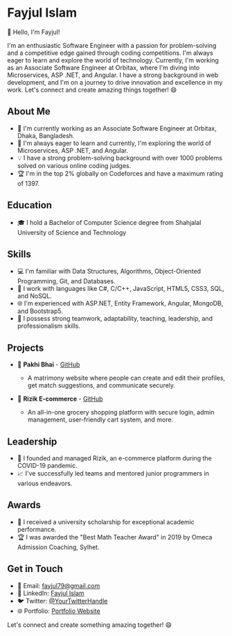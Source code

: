 # Fayjul Islam

👋 Hello, I'm Fayjul!

I'm an enthusiastic Software Engineer with a passion for problem-solving and a competitive edge gained through coding competitions. I'm always eager to learn and explore the world of technology. Currently, I'm working as an Associate Software Engineer at Orbitax, where I'm diving into Microservices, ASP .NET, and Angular. I have a strong background in web development, and I'm on a journey to drive innovation and excellence in my work. Let's connect and create amazing things together! 😄

## About Me
- 💼 I'm currently working as an Associate Software Engineer at Orbitax, Dhaka, Bangladesh.
- 🌱 I'm always eager to learn and currently, I'm exploring the world of Microservices, ASP .NET, and Angular.
- 💡 I have a strong problem-solving background with over 1000 problems solved on various online coding judges.
- 🏆 I'm in the top 2% globally on Codeforces and have a maximum rating of 1397.

## Education
- 🎓 I hold a Bachelor of Computer Science degree from Shahjalal University of Science and Technology

## Skills
- 💻 I'm familiar with Data Structures, Algorithms, Object-Oriented Programming, Git, and Databases.
- 🚀 I work with languages like C#, C/C++, JavaScript, HTML5, CSS3, SQL, and NoSQL.
- 🌐 I'm experienced with ASP.NET, Entity Framework, Angular, MongoDB, and Bootstrap5.
- 🤝 I possess strong teamwork, adaptability, teaching, leadership, and professionalism skills.

## Projects
- 🌟 **Pakhi Bhai** - [GitHub](https://github.com/Fayjul/PhakiBhai)
  - A matrimony website where people can create and edit their profiles, get match suggestions, and communicate securely.

- 🌟 **Rizik E-commerce** - [GitHub](https://github.com/Fayjul/rizik-web-project)
  - An all-in-one grocery shopping platform with secure login, admin management, user-friendly cart system, and more.

## Leadership
- 🚀 I founded and managed Rizik, an e-commerce platform during the COVID-19 pandemic.
- 📈 I've successfully led teams and mentored junior programmers in various endeavors.

## Awards
- 🏅 I received a university scholarship for exceptional academic performance.
- 🏆 I was awarded the "Best Math Teacher Award" in 2019 by Omeca Admission Coaching, Sylhet.

## Get in Touch
- 📧 Email: [fayjul79@gmail.com](mailto:fayjul79@gmail.com)
- 💼 LinkedIn: [Fayjul Islam](https://www.linkedin.com/in/fayjul/)
- 🐦 Twitter: [@YourTwitterHandle](Twitter-handle-link)
- 🌐 Portfolio: [Portfolio Website](portfolio-website-link)

Let's connect and create something amazing together! 😄
